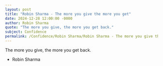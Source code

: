 ```yaml
---
layout: post
title: "Robin Sharma - The more you give the more you get"
date: 2024-12-28 12:00:00 -0000
author: Robin Sharma
quote: "The more you give, the more you get back."
subject: Confidence
permalink: /Confidence/Robin Sharma/Robin Sharma - The more you give the more you get
---
```


The more you give, the more you get back.

- Robin Sharma
